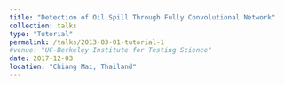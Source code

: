 ```yaml
---
title: "Detection of Oil Spill Through Fully Convolutional Network"
collection: talks
type: "Tutorial"
permalink: /talks/2013-03-01-tutorial-1
#venue: "UC-Berkeley Institute for Testing Science"
date: 2017-12-03
location: "Chiang Mai, Thailand"
---
```

